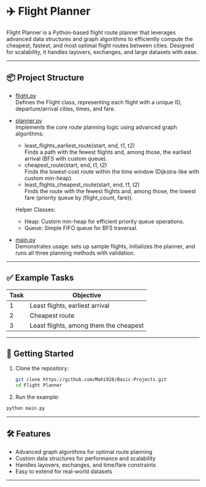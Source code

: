 # ✈️ Flight Planner

Flight Planner is a Python-based flight route planner that leverages advanced data structures and graph algorithms to efficiently compute the cheapest, fastest, and most optimal flight routes between cities. Designed for scalability, it handles layovers, exchanges, and large datasets with ease.

---

## 📦 Project Structure

- [flight.py](flight.py)  
  Defines the Flight class, representing each flight with a unique ID, departure/arrival cities, times, and fare.

- [planner.py](planner.py)  
  Implements the core route planning logic using advanced graph algorithms:
  - least_flights_earliest_route(start, end, t1, t2)  
    Finds a path with the fewest flights and, among those, the earliest arrival (BFS with custom queue).
  - cheapest_route(start, end, t1, t2)  
    Finds the lowest-cost route within the time window (Dijkstra-like with custom min-heap).
  - least_flights_cheapest_route(start, end, t1, t2)  
    Finds the route with the fewest flights and, among those, the lowest fare (priority queue by (flight_count, fare)).

  Helper Classes:  
  - Heap: Custom min-heap for efficient priority queue operations.  
  - Queue: Simple FIFO queue for BFS traversal.

- [main.py](main.py)  
  Demonstrates usage: sets up sample flights, initializes the planner, and runs all three planning methods with validation.

---

## ✅ Example Tasks

| Task | Objective                              |
|------|----------------------------------------|
|  1   | Least flights, earliest arrival        |
|  2   | Cheapest route                        |
|  3   | Least flights, among them the cheapest|

---

## 🚀 Getting Started

1. Clone the repository:
   ```bash
   git clone https://github.com/Mahi928/Basic-Projects.git
   cd Flight Planner
   
2. Run the example:
  ```bash
  python main.py
  ```
---

## 🛠️ Features

- Advanced graph algorithms for optimal route planning
- Custom data structures for performance and scalability
- Handles layovers, exchanges, and time/fare constraints
- Easy to extend for real-world datasets

---
